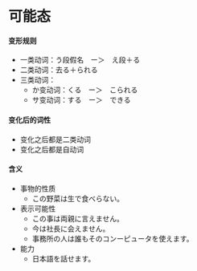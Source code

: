 # 可能态
#### 变形规则
- 一类动词：う段假名　ー＞　え段＋る
- 二类动词：去る＋られる
- 三类动词：
    - か变动词：くる　ー＞　こられる
    - サ变动词：する　ー＞　できる
#### 变化后的词性
- 变化之后都是二类动词
- 变化之后都是自动词
#### 含义
- 事物的性质
    - この野菜は生で食べらない。
- 表示可能性
    - この事は両親に言えません。
    - 今は社長に会えません。
    - 事務所の人は誰もそのコンーピュータを使えます。
- 能力
    - 日本語を話せます。